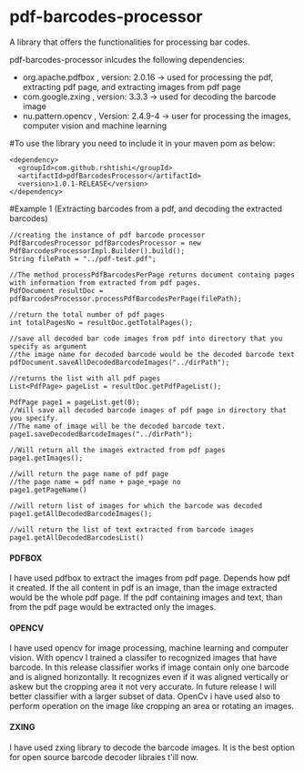 # pdf-barcodes-processor
A library that offers the functionalities for processing bar codes.

pdf-barcodes-processor inlcudes the following dependencies:

  * org.apache.pdfbox , version: 2.0.16 ->  used for processing the pdf, extracting pdf page, and extracting images from pdf page
  * com.google.zxing ,  version: 3.3.3  -> used for decoding the barcode image                                                         
  * nu.pattern.opencv , Version: 2.4.9-4 -> user for processing the images,  computer vision and machine learning
  
 #To use the library you need to include it in your maven pom as below:
 
```
<dependency>
  <groupId>com.github.rshtishi</groupId>
  <artifactId>pdfBarcodesProcessor</artifactId>
  <version>1.0.1-RELEASE</version>
</dependency>
  ```
  
  #Example 1 (Extracting barcodes from a pdf, and decoding the extracted barcodes)
  ```
  //creating the instance of pdf barcode processor
  PdfBarcodesProcessor pdfBarcodesProcessor = new PdfBarcodesProcessorImpl.Builder().build();
  String filePath = "../pdf-test.pdf";
  
  //The method processPdfBarcodesPerPage returns document containg pages with information from extracted from pdf pages.
  PdfDocument resultDoc = pdfBarcodesProcessor.processPdfBarcodesPerPage(filePath); 
  
  //return the total number of pdf pages
  int totalPagesNo = resultDoc.getTotalPages();
  
  //save all decoded bar code images from pdf into directory that you specify as argument
  //the image name for decoded barcode would be the decoded barcode text
  pdfDocument.saveAllDecodedBarcodeImages("../dirPath");
  
  //returns the list with all pdf pages
  List<PdfPage> pageList = resultDoc.getPdfPageList();
  
  PdfPage page1 = pageList.get(0);
  //Will save all decoded barcode images of pdf page in directory that you specify.
  //The name of image will be the decoded barcode text.
  page1.saveDecodedBarcodeImages("../dirPath");
  
  //Will return all the images extracted from pdf pages
  page1.getImages();
  
  //will return the page name of pdf page
  //the page name = pdf name + page_+page no
  page1.getPageName()
  
  //will return list of images for which the barcode was decoded
  page1.getAllDecodedBarcodeImages();
  
  //will return the list of text extracted from barcode images
  page1.getAllDecodedBarcodesList()
  
  ```
  
  #### PDFBOX
  I have used pdfbox to extract the images from pdf page. Depends how pdf it created. If the all content in pdf is an image,
  than the image extracted would be the whole pdf page. If the pdf containing images and text, than from the pdf page would 
  be extracted only the images.
  
  #### OPENCV
  I have used opencv for image processing, machine learning and computer vision. With opencv I trained a classifer to recognized 
  images that have barcode. In this release classifier works if image contain only one barcode  and is aligned horizontally. It 
  recognizes even if it was aligned vertically or askew but the cropping area it not very accurate. In future release I will 
  better classifier with a larger subset of data. OpenCv i have used also to perform operation on the image like cropping an area
  or rotating an images. 
  
  #### ZXING
  I have used zxing library to decode the barcode images. It is the best option for open source barcode decoder libraies t'ill now.
  
  
  
